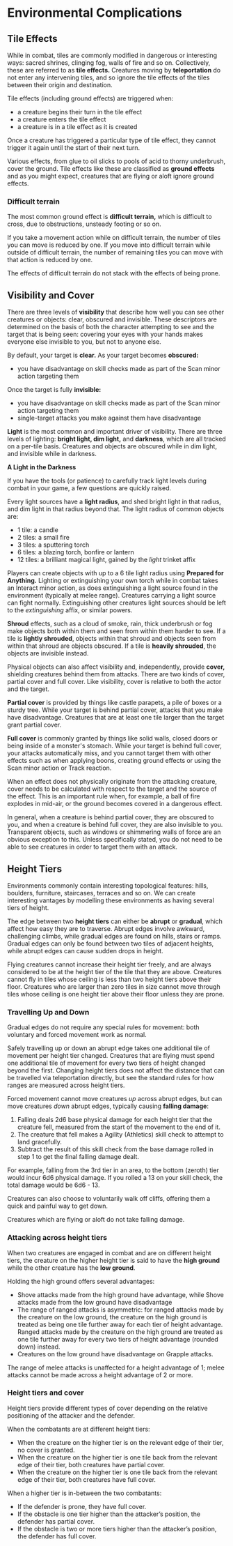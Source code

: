 # Environmental Complications

## Tile Effects

While in combat, tiles are commonly modified in dangerous or interesting ways: sacred shrines, clinging fog, walls of fire and so on. Collectively, these are referred to as **tile effects.** Creatures moving by **teleportation** do not enter any intervening tiles, and so ignore the tile effects of the tiles between their origin and destination.

Tile effects (including ground effects) are triggered when:

- a creature begins their turn in the tile effect
- a creature enters the tile effect
- a creature is in a tile effect as it is created

Once a creature has triggered a particular type of tile effect, they cannot trigger it again until the start of their next turn.

Various effects, from glue to oil slicks to pools of acid to thorny underbrush, cover the ground.
Tile effects like these are classified as **ground effects** and as you might expect, creatures that are flying or aloft ignore ground effects.

### Difficult terrain

The most common ground effect is **difficult terrain,** which is difficult to cross, due to obstructions, unsteady footing or so on.

If you take a movement action while on difficult terrain, the number of tiles you can move is reduced by one.
If you move into difficult terrain while outside of difficult terrain, the number of remaining tiles you can move with that action is reduced by one.

The effects of difficult terrain do not stack with the effects of being prone.

## Visibility and Cover

There are three levels of **visibility** that describe how well you can see other creatures or objects: clear, obscured and invisible. These descriptors are determined on the basis of both the character attempting to see and the target that is being seen: covering your eyes with your hands makes everyone else invisible to you, but not to anyone else.

By default, your target is **clear.** As your target becomes **obscured:**

- you have disadvantage on skill checks made as part of the Scan minor action targeting them

Once the target is fully **invisible:**

- you have disadvantage on skill checks made as part of the Scan minor action targeting them
- single-target attacks you make against them have disadvantage

**Light** is the most common and important driver of visibility. There are three levels of lighting: **bright light, dim light,** and **darkness**, which are all tracked on a per-tile basis. Creatures and objects are obscured while in dim light, and invisible while in darkness.

<div class="infobox">

**A Light in the Darkness**

If you have the tools (or patience) to carefully track light levels during combat in your game, a few questions are quickly raised.

Every light sources have a **light radius**, and shed bright light in that radius, and dim light in that radius beyond that.
The light radius of common objects are:

- 1 tile: a candle
- 2 tiles: a small fire
- 3 tiles: a sputtering torch
- 6 tiles: a blazing torch, bonfire or lantern
- 12 tiles: a brilliant magical light, gained by the _light_ trinket affix

Players can create objects with up to a 6 tile light radius using **Prepared for Anything.** Lighting or extinguishing your own torch while in combat takes an Interact minor action, as does extinguishing a light source found in the environment (typically at melee range). Creatures carrying a light source can fight normally. Extinguishing other creatures light sources should be left to the _extinguishing_ affix, or similar powers.

</div>

**Shroud** effects, such as a cloud of smoke, rain, thick underbrush or fog make objects both within them and seen from within them harder to see. If a tile is **lightly shrouded**, objects within that shroud and objects seen from within that shroud are objects obscured. If a tile is **heavily shrouded**, the objects are invisible instead.

Physical objects can also affect visibility and, independently, provide **cover,** shielding creatures behind them from attacks. There are two kinds of cover, partial cover and full cover. Like visibility, cover is relative to both the actor and the target.

**Partial cover** is provided by things like castle parapets, a pile of boxes or a sturdy tree. While your target is behind partial cover, attacks that you make have disadvantage. Creatures that are at least one tile larger than the target grant partial cover.

**Full cover** is commonly granted by things like solid walls, closed doors or being inside of a monster's stomach. While your target is behind full cover, your attacks automatically miss, and you cannot target them with other effects such as when applying boons, creating ground effects or using the Scan minor action or Track reaction.

When an effect does not physically originate from the attacking creature, cover needs to be calculated with respect to the target and the source of the effect. This is an important rule when, for example, a ball of fire explodes in mid-air, or the ground becomes covered in a dangerous effect.

In general, when a creature is behind partial cover, they are obscured to you, and when a creature is behind full cover, they are also invisible to you. Transparent objects, such as windows or shimmering walls of force are an obvious exception to this. Unless specifically stated, you do not need to be able to see creatures in order to target them with an attack.

## Height Tiers

Environments commonly contain interesting topological features: hills, boulders, furniture, staircases, terraces and so on.
We can create interesting vantages by modelling these environments as having several tiers of height.

The edge between two **height tiers** can either be **abrupt** or **gradual**, which affect how easy they are to traverse.
Abrupt edges involve awkward, challenging climbs, while gradual edges are found on hills, stairs or ramps.
Gradual edges can only be found between two tiles of adjacent heights, while abrupt edges can cause sudden drops in height.

Flying creatures cannot increase their height tier freely, and are always considered to be at the height tier of the tile that they are above.
Creatures cannot fly in tiles whose ceiling is less than two height tiers above their floor.
Creatures who are larger than zero tiles in size cannot move through tiles whose ceiling is one height tier above their floor unless they are prone.

### Travelling Up and Down

Gradual edges do not require any special rules for movement: both voluntary and forced movement work as normal.

Safely travelling up or down an abrupt edge takes one additional tile of movement per height tier changed.
Creatures that are flying must spend one additional tile of movement for every two tiers of height changed beyond the first.
Changing height tiers does not affect the distance that can be travelled via teleportation directly, but see the standard rules for how ranges are measured across height tiers.

Forced movement cannot move creatures *up* across abrupt edges, but can move creatures *down* abrupt edges, typically causing **falling damage**:

1. Falling deals 2d6 base physical damage for each height tier that the creature fell, measured from the start of the movement to the end of it.
2. The creature that fell makes a Agility (Athletics) skill check to attempt to land gracefully.
3. Subtract the result of this skill check from the base damage rolled in step 1 to get the final falling damage dealt.

For example, falling from the 3rd tier in an area, to the bottom (zeroth) tier would incur 6d6 physical damage. If you rolled a 13 on your skill check, the total damage would be 6d6 - 13.

Creatures can also choose to voluntarily walk off cliffs, offering them a quick and painful way to get down.

Creatures which are flying or aloft do not take falling damage.

### Attacking across height tiers

When two creatures are engaged in combat and are on different height tiers, the creature on the higher height tier is said to have the **high ground** while the other creature has the **low ground**.

Holding the high ground offers several advantages:

- Shove attacks made from the high ground have advantage, while Shove attacks made from the low ground have disadvantage
- The range of ranged attacks is asymmetric: for ranged attacks made by the creature on the low ground, the creature on the high ground is treated as being one tile further away for each tier of height advantage. Ranged attacks made by the creature on the high ground are treated as one tile further away for every two tiers of height advantage (rounded down) instead.
- Creatures on the low ground have disadvantage on Grapple attacks.

The range of melee attacks is unaffected for a height advantage of 1; melee attacks cannot be made across a height advantage of 2 or more.

### Height tiers and cover

Height tiers provide different types of cover depending on the relative positioning of the attacker and the defender.

When the combatants are at different height tiers:

- When the creature on the higher tier is on the relevant edge of their tier, no cover is granted.
- When the creature on the higher tier is one tile back from the relevant edge of their tier, both creatures have partial cover.
- When the creature on the higher tier is one tile back from the relevant edge of their tier, both creatures have full cover.

When a higher tier is in-between the two combatants:

- If the defender is prone, they have full cover.
- If the obstacle is one tier higher than the attacker’s position, the defender has partial cover.
- If the obstacle is two or more tiers higher than the attacker’s position, the defender has full cover.
